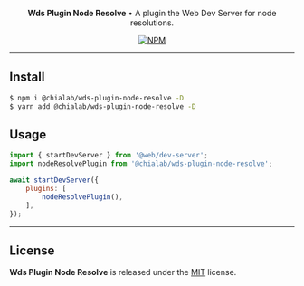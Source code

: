 <p align="center">
    <strong>Wds Plugin Node Resolve</strong> • A plugin the Web Dev Server for node resolutions.
</p>

<p align="center">
    <a href="https://www.npmjs.com/package/@chialab/wds-plugin-node-resolve"><img alt="NPM" src="https://img.shields.io/npm/v/@chialab/wds-plugin-node-resolve.svg?style=flat-square"></a>
</p>

---

## Install

```sh
$ npm i @chialab/wds-plugin-node-resolve -D
$ yarn add @chialab/wds-plugin-node-resolve -D
```

## Usage

```js
import { startDevServer } from '@web/dev-server';
import nodeResolvePlugin from '@chialab/wds-plugin-node-resolve';

await startDevServer({
    plugins: [
        nodeResolvePlugin(),
    ],
});
```

---

## License

**Wds Plugin Node Resolve** is released under the [MIT](https://github.com/chialab/rna/blob/master/packages/wds-plugin-node-resolve/LICENSE) license.
